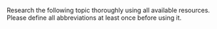 Research the following topic thoroughly using all available resources. Please define all abbreviations at least once before using it.